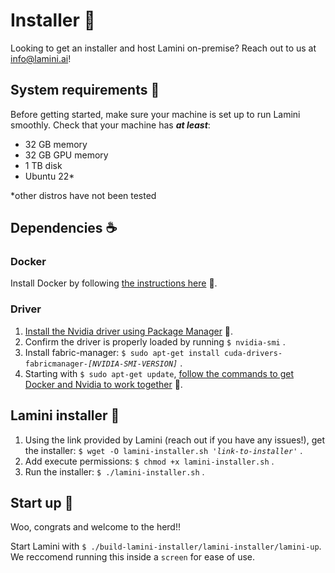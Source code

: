 # Installer 🦙

Looking to get an installer and host Lamini on-premise? Reach out to us at [info@lamini.ai](mailto:info@lamini.ai)!

## System requirements 🌾
Before getting started, make sure your machine is set up to run Lamini smoothly. Check that your machine has ***at least***:

- 32 GB memory
- 32 GB GPU memory
- 1 TB disk
- Ubuntu 22*

*other distros have not been tested

## Dependencies ☕️

### Docker
Install Docker by following [the instructions here](https://docs.docker.com/engine/install/ubuntu/) 🔗.

### Driver
1. [Install the Nvidia driver using Package Manager](https://docs.nvidia.com/datacenter/tesla/tesla-installation-notes/index.html#package-manager) 🔗.
1. Confirm the driver is properly loaded by running `$ nvidia-smi` .
1. Install fabric-manager: `$ sudo apt-get install cuda-drivers-fabricmanager-`*`[NVIDIA-SMI-VERSION]`* .
1. Starting with `$ sudo apt-get update`, [follow the commands to get Docker and Nvidia to work together](https://docs.nvidia.com/datacenter/cloud-native/container-toolkit/latest/install-guide.html#setting-up-nvidia-container-toolkit) 🔗.

## Lamini installer 🎁

1. Using the link provided by Lamini (reach out if you have any issues!), get the installer: `$ wget -O lamini-installer.sh '`*`link-to-installer`*`'` .
1. Add execute permissions: `$ chmod +x lamini-installer.sh` .
1. Run the installer: `$ ./lamini-installer.sh` .

## Start up 🚀
Woo, congrats and welcome to the herd!!

Start Lamini with `$ ./build-lamini-installer/lamini-installer/lamini-up`. We reccomend running this inside a `screen` for ease of use.
